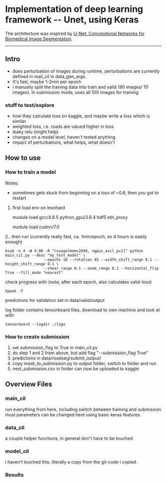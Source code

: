 # Implementation of deep learning framework -- Unet, using Keras

The architecture was inspired by [U-Net: Convolutional Networks for Biomedical Image Segmentation](http://lmb.informatik.uni-freiburg.de/people/ronneber/u-net/).

---

## Intro

- does perturbation of images during runtime, perturbations are currently defined in mail_cil in data_gen_args. 
- It's fast, maybe 1-2min per epoch
- i manually split the training data into train and valid (90 images/ 10 images). In submission mode, uses all 100 images for training

### stuff to test/explore

- how they calculate loss on kaggle, and maybe write a loss which is similar
- weighted loss, i.e. roads are valued higher in loss
- leaky relu (might help)
- changes on a model level, haven't tested anything
- impact of perturbations, what helps, what doesn't
## How to use

### How to train a model
Notes:
-   sometimes gets stuck from beginning on a loss of ~0.6, then you got to restart

1. first load env on leonhard
    
    
    module load gcc/4.8.5 python_gpu/3.6.4 hdf5 eth_proxy
    
    module load cudnn/7.0

2.. then run (currently really fast, ca. 1min/epoch, so 4 hours is easily enough)

    bsub -n 4 -W 4:00 -R "rusage[mem=2048, ngpus_excl_p=1]" python main_cil.py --desc "my_test_model" \
                     --epochs 10 --rotation 45 --width_shift_range 0.1 --height_shift_range 0.1 \
                     --shear_range 0.1 --zoom_range 0.1 --horizontal_flip True --fill_mode "nearest"
    

check progress with (note, after each epoch, also calculates valid-loss)

    bpeek -f
predictions for validation set in data/valid/output

log folder contains tensorboard files, download to own machine and look at with 
    
    tensorboard --logdir ./logs

### How to create submission
1. set submission_flag to True in main_cil.py
2. do step 1 and 2 from above, but add flag "--submission_flag True"
3. predictions in data/roadseg/submit_output/
4. copy mask_to_submission.py to output folder, switch to folder and run
5. next_submission.csv in folder can now be uploaded to kaggle

## Overview Files

### main_cil

run everything from here, including switch between training and submission
must parameters can be changed here using basic keras features.

### data_cil

a couple helper functions, in general don't have to be touched

### model_cil

i haven't touched this, literally a copy from the git-code i copied.

### Results
